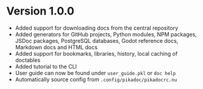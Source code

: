 # Version 1.0.0

- Added support for downloading docs from the central repository
- Added generators for GitHub projects, Python modules, NPM packages, JSDoc packages, PostgreSQL databases, Godot reference docs, Markdown docs and HTML docs
- Added support for bookmarks, libraries, history, local caching of doctables
- Added tutorial to the CLI
- User guide can now be found under `user_guide.pkl` or `doc help`
- Automatically source config from `.config/pikadoc/pikadocrc.nu`
